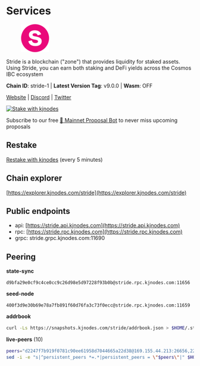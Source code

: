 # Services

<figure><img src="https://raw.githubusercontent.com/kj89/cosmos-images/main/logos/stride.png" alt=""><figcaption></figcaption></figure>

Stride is a blockchain ("zone") that provides liquidity for staked assets.  Using Stride, you can earn both staking and DeFi yields across the Cosmos IBC ecosystem

**Chain ID**: stride-1 | **Latest Version Tag**: v9.0.0 | **Wasm**: OFF

[Website](https://stride.zone) | [Discord](https://discord.gg/mzQZ8dAE7u) | [Twitter](https://twitter.com/stride_zone)

[![Stake with kjnodes](https://i.ibb.co/cr44Q8j/button-stake-with-kjnodes.png)](https://restake.app/stride/stridevaloper1j8gkhtllnp252l6g6zwzea30e7pvzqttr9768n)

Subscribe to our free [🤖 Mainnet Proposal Bot](https://t.me/kjnodes_proposal_bot) to never miss upcoming proposals

## Restake

[Restake with kjnodes](https://restake.app/stride/stridevaloper1j8gkhtllnp252l6g6zwzea30e7pvzqttr9768n) (every 5 minutes)
## Chain explorer
[https://explorer.kjnodes.com/stride](https://explorer.kjnodes.com/stride)

## Public endpoints

* api: [https://stride.api.kjnodes.com](https://stride.api.kjnodes.com)
* rpc: [https://stride.rpc.kjnodes.com](https://stride.rpc.kjnodes.com)
* grpc: stride.grpc.kjnodes.com:11690

## Peering

**state-sync**

```text
d9bfa29e0cf9c4ce0cc9c26d98e5d97228f93b0b@stride.rpc.kjnodes.com:11656
```

**seed-node**

```text
400f3d9e30b69e78a7fb891f60d76fa3c73f0ecc@stride.rpc.kjnodes.com:11659
```

**addrbook**
```bash
curl -Ls https://snapshots.kjnodes.com/stride/addrbook.json > $HOME/.stride/config/addrbook.json
```

**live-peers** (10)
```bash
peers="d2247f7b919f0781c90ee61958d7044665a22d38@169.155.44.213:26656,2254e6968e5c7ebc98ef5b79b388502fa44e10e1@5.161.134.44:26656,ed857708c330334e1e62751470d6ecddf0397459@65.109.69.59:12256,d36ac7580cc8907a00b0add8c3b047caea6df4ed@107.155.67.202:26636,aa28a50f877a8d60c52f42d15d14ffa7ef8639c3@5.75.188.247:26639,a1f479dc2e3322c6547a39c6c7eef5a191def57f@34.132.213.169:26656,d041196a1a36091605448fc65181408ccc1d5da1@65.109.122.105:26656,cc35475fe1f7c345af0ea8a692f3b4b41c8f12a2@116.202.36.240:10156,d9bfa29e0cf9c4ce0cc9c26d98e5d97228f93b0b@65.109.88.38:11656,87a7a8cc67967d0ede5d68a1477c44a40a8705f7@108.165.178.242:26653"
sed -i -e "s|^persistent_peers *=.*|persistent_peers = \"$peers\"|" $HOME/.stride/config/config.toml
```
